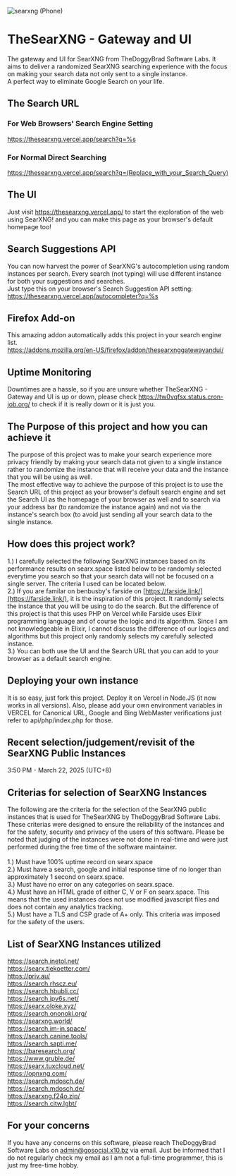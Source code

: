 ![searxng (Phone)](https://github.com/user-attachments/assets/f92b0312-a375-4ede-9125-83143b559145)
# TheSearXNG - Gateway and UI
The gateway and UI for SearXNG from TheDoggyBrad Software Labs. It aims to deliver a randomized SearXNG searching experience with the focus on making your search data not only sent to a single instance.<br>
A perfect way to eliminate Google Search on your life.

## The Search URL
### For Web Browsers' Search Engine Setting
https://thesearxng.vercel.app/search?q=%s

### For Normal Direct Searching 
https://thesearxng.vercel.app/search?q=(Replace_with_your_Search_Query)

## The UI
Just visit https://thesearxng.vercel.app/ to start the exploration of the web using SearXNG! and you can make this page as your browser's default homepage too!
## Search Suggestions API
You can now harvest the power of SearXNG's autocompletion using random instances per search. Every search (not typing) will use different instance for both your suggestions and searches.<br>
Just type this on your browser's Search Suggestion API setting:<br>
https://thesearxng.vercel.app/autocompleter?q=%s

## Firefox Add-on
This amazing addon automatically adds this project in your search engine list.<br>
https://addons.mozilla.org/en-US/firefox/addon/thesearxnggatewayandui/

## Uptime Monitoring
Downtimes are a hassle, so if you are unsure whether TheSearXNG - Gateway and UI is up or down, please check https://tw0vqfsx.status.cron-job.org/ to check if it is really down or it is just you.

## The Purpose of this project and how you can achieve it
The purpose of this project was to make your search experience more privacy friendly by making your search data not given to a single instance rather to randomize the instance that will receive your data and the instance that you will be using as well. <br>
The most effective way to achieve the purpose of this project is to use the Search URL of this project as your browser's default search engine and set the Search UI as the homepage of your browser as well and to search via your address bar (to randomize the instance again) and not via the instance's search box (to avoid just sending all your search data to the single instance.

## How does this project work?
1.) I carefully selected the following SearXNG instances based on its performance results on searx.space listed below to be randomly selected everytime you search so that your search data will not be focused on a single server. The criteria I used can be located below.<br>
2.) If you are familar on benbusby's farside on [https://farside.link/](https://farside.link/), it is the inspiration of this project. It randomly selects the instance that you will be using to do the search. But the difference of this project is that this uses PHP on Vercel while Farside uses Elixir programming language and of course the logic and its algorithm. Since I am not knowledgeable in Elixir, I cannot discuss the difference of our logics and algorithms but this project only randomly selects my carefully selected instance.<br>
3.) You can both use the UI and the Search URL that you can add to your browser as a default search engine.

## Deploying your own instance
It is so easy, just fork this project. Deploy it on Vercel in Node.JS (it now works in all versions). Also, please add your own environment variables in VERCEL for Canonical URL, Google and Bing WebMaster verifications just refer to api/php/index.php for those.

## Recent selection/judgement/revisit of the SearXNG Public Instances
3:50 PM - March 22, 2025 (UTC+8)

## Criterias for selection of SearXNG Instances
The following are the criteria for the selection of the SearXNG public instances that is used for TheSearXNG by TheDoggyBrad Software Labs. These criterias were designed to ensure the reliability of the instances and for the safety, security and privacy of the users of this software. Please be noted that judging of the instances were not done in real-time and were just performed during the free time of the software maintainer.<br><br>
1.) Must have 100% uptime record on searx.space<br>
2.) Must have a search, google and initial response time of no longer than approximately 1 second on searx.space.<br>
3.) Must have no error on any categories on searx.space.<br>
4.) Must have an HTML grade of either C, V or F on searx.space. This means that the used instances does not use modified javascript files and does not contain any analytics tracking.<br>
5.) Must have a TLS and CSP grade of A+ only. This criteria was imposed for the safety of the users.<br>

## List of SearXNG Instances utilized
https://search.inetol.net/<br>
https://searx.tiekoetter.com/<br>
https://priv.au/<br>
https://search.rhscz.eu/<br>
https://search.hbubli.cc/<br>
https://search.ipv6s.net/<br>
https://searx.oloke.xyz/<br>
https://search.ononoki.org/<br>
https://searxng.world/<br>
https://search.im-in.space/<br>
https://search.canine.tools/<br>
https://search.sapti.me/<br>
https://baresearch.org/<br>
https://www.gruble.de/<br>
https://searx.tuxcloud.net/<br>
https://opnxng.com/<br>
https://search.mdosch.de/<br>
https://search.mdosch.de/<br>
https://searxng.f24o.zip/<br>
https://search.citw.lgbt/

## For your concerns
If you have any concerns on this software, please reach TheDoggyBrad Software Labs on admin@gosocial.x10.bz via email. Just be informed that I do not regularly check my email as I am not a full-time programmer, this is just my free-time hobby.
